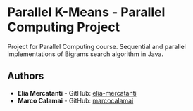 # Parallel K-Means - Parallel Computing Project
Project for Parallel Computing course. Sequential and parallel implementations of Bigrams search algorithm in Java.

## Authors
* **Elia Mercatanti** - GitHub: [elia-mercatanti](https://github.com/elia-mercatanti)
* **Marco Calamai** - GitHub: [marcocalamai](https://github.com/marcocalamai)
